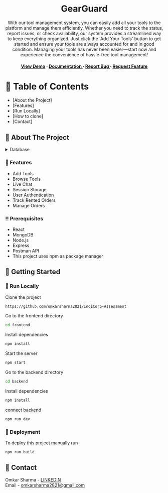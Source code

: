 <div align='center'>

<h1>GearGuard</h1>
<p>With our tool management system, you can easily add all your tools to the platform and manage them efficiently. Whether you need to track the status, report issues, or check availability, our system provides a streamlined way to keep everything organized. Just click the 'Add Your Tools' button to get started and ensure your tools are always accounted for and in good condition. Managing your tools has never been easier—start now and experience the convenience of hassle-free tool management!</p>

<h4> <a href=https://vintimart-9x78.onrender.com/>View Demo</a> <span> · </span> <a href="https://github.com/omkarsharma2821/IndiCorp-Assessment/blob/master/README.md"> Documentation </a> <span> · </span> <a href="https://github.com/omkarsharma2821/IndiCorp-Assessment/issues"> Report Bug </a> <span> · </span> <a href="https://github.com/omkarsharma2821/IndiCorp-Assessment/issues"> Request Feature </a> </h4>


</div>

# :notebook_with_decorative_cover: Table of Contents

- [About the Project]
- [Features]
- [Run Locally]
- [How to clone]
- [Contact]

## :star2: About The Project

<details> <summary>Database</summary> <ul>
<li><a href="">MongoDB</a></li>
</ul> </details>

### :dart: Features
- Add Tools
- Browse Tools
- Live Chat
- Session Storage
- User Authentication
- Track Rented Orders
- Manage Orders

  
### :bangbang: Prerequisites

- React
- MongoDB
- Node.js
- Express
- Postman API
- This project uses npm as package manager

## :toolbox: Getting Started

### :running: Run Locally

Clone the project

```bash
https://github.com/omkarsharma2821/IndiCorp-Assessment
```
Go to the frontend directory
```bash
cd frontend
```
Install dependencies
```bash
npm install
```
Start the server
```bash
npm start
```
Go to the backend directory
```bash
cd backend
```
Install dependencies
```bash
npm install
```
connect backend
```bash
npm run dev
```


### :triangular_flag_on_post: Deployment

To deploy this project manually run
```bash
npm run build
```


## :handshake: Contact

Omkar Sharma - [LINKEDIN](https://www.linkedin.com/in/omkarsharmaa/) <br>
Email - omkarsharma2821@gmail.com <br>
